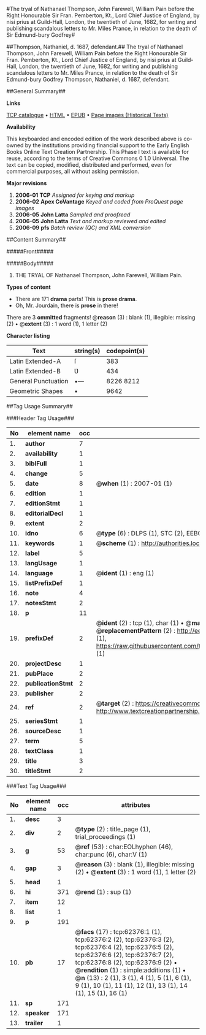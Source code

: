 #The tryal of Nathanael Thompson, John Farewell, William Pain before the Right Honourable Sir Fran. Pemberton, Kt., Lord Chief Justice of England, by nisi prius at Guild-Hall, London, the twentieth of June, 1682, for writing and publishing scandalous letters to Mr. Miles Prance, in relation to the death of Sir Edmund-bury Godfrey#

##Thompson, Nathaniel, d. 1687, defendant.##
The tryal of Nathanael Thompson, John Farewell, William Pain before the Right Honourable Sir Fran. Pemberton, Kt., Lord Chief Justice of England, by nisi prius at Guild-Hall, London, the twentieth of June, 1682, for writing and publishing scandalous letters to Mr. Miles Prance, in relation to the death of Sir Edmund-bury Godfrey
Thompson, Nathaniel, d. 1687, defendant.

##General Summary##

**Links**

[TCP catalogue](http://www.ota.ox.ac.uk/tcp/)  • 
[HTML](http://tei.it.ox.ac.uk/tcp/Texts-HTML/free/A63/A63184.html)  • 
[EPUB](http://tei.it.ox.ac.uk/tcp/Texts-EPUB/free/A63/A63184.epub) • 
[Page images (Historical Texts)](https://data.historicaltexts.jisc.ac.uk/view?pubId=eebo-12490765e&pageId=eebo-12490765e-62376-1)

**Availability**

This keyboarded and encoded edition of the
	       work described above is co-owned by the institutions
	       providing financial support to the Early English Books
	       Online Text Creation Partnership. This Phase I text is
	       available for reuse, according to the terms of Creative
	       Commons 0 1.0 Universal. The text can be copied,
	       modified, distributed and performed, even for
	       commercial purposes, all without asking permission.

**Major revisions**

1. __2006-01__ __TCP__ *Assigned for keying and markup*
1. __2006-02__ __Apex CoVantage__ *Keyed and coded from ProQuest page images*
1. __2006-05__ __John Latta__ *Sampled and proofread*
1. __2006-05__ __John Latta__ *Text and markup reviewed and edited*
1. __2006-09__ __pfs__ *Batch review (QC) and XML conversion*

##Content Summary##

#####Front#####

#####Body#####

1. THE TRYAL OF Nathanael Thompson, John Farewell, William Pain.

**Types of content**

  * There are 171 **drama** parts! This is **prose drama**.
  * Oh, Mr. Jourdain, there is **prose** in there!

There are 3 **ommitted** fragments! 
 @__reason__ (3) : blank (1), illegible: missing (2)  •  @__extent__ (3) : 1 word (1), 1 letter (2)

**Character listing**


|Text|string(s)|codepoint(s)|
|---|---|---|
|Latin Extended-A|ſ|383|
|Latin Extended-B|Ʋ|434|
|General Punctuation|•—|8226 8212|
|Geometric Shapes|▪|9642|

##Tag Usage Summary##

###Header Tag Usage###

|No|element name|occ|attributes|
|---|---|---|---|
|1.|__author__|7||
|2.|__availability__|1||
|3.|__biblFull__|1||
|4.|__change__|5||
|5.|__date__|8| @__when__ (1) : 2007-01 (1)|
|6.|__edition__|1||
|7.|__editionStmt__|1||
|8.|__editorialDecl__|1||
|9.|__extent__|2||
|10.|__idno__|6| @__type__ (6) : DLPS (1), STC (2), EEBO-CITATION (1), OCLC (1), VID (1)|
|11.|__keywords__|1| @__scheme__ (1) : http://authorities.loc.gov/ (1)|
|12.|__label__|5||
|13.|__langUsage__|1||
|14.|__language__|1| @__ident__ (1) : eng (1)|
|15.|__listPrefixDef__|1||
|16.|__note__|4||
|17.|__notesStmt__|2||
|18.|__p__|11||
|19.|__prefixDef__|2| @__ident__ (2) : tcp (1), char (1)  •  @__matchPattern__ (2) : ([0-9\-]+):([0-9IVX]+) (1), (.+) (1)  •  @__replacementPattern__ (2) : http://eebo.chadwyck.com/downloadtiff?vid=$1&page=$2 (1), https://raw.githubusercontent.com/textcreationpartnership/Texts/master/tcpchars.xml#$1 (1)|
|20.|__projectDesc__|1||
|21.|__pubPlace__|2||
|22.|__publicationStmt__|2||
|23.|__publisher__|2||
|24.|__ref__|2| @__target__ (2) : https://creativecommons.org/publicdomain/zero/1.0/ (1), http://www.textcreationpartnership.org/docs/. (1)|
|25.|__seriesStmt__|1||
|26.|__sourceDesc__|1||
|27.|__term__|5||
|28.|__textClass__|1||
|29.|__title__|3||
|30.|__titleStmt__|2||


###Text Tag Usage###

|No|element name|occ|attributes|
|---|---|---|---|
|1.|__desc__|3||
|2.|__div__|2| @__type__ (2) : title_page (1), trial_proceedings (1)|
|3.|__g__|53| @__ref__ (53) : char:EOLhyphen (46), char:punc (6), char:V (1)|
|4.|__gap__|3| @__reason__ (3) : blank (1), illegible: missing (2)  •  @__extent__ (3) : 1 word (1), 1 letter (2)|
|5.|__head__|1||
|6.|__hi__|371| @__rend__ (1) : sup (1)|
|7.|__item__|12||
|8.|__list__|1||
|9.|__p__|191||
|10.|__pb__|17| @__facs__ (17) : tcp:62376:1 (1), tcp:62376:2 (2), tcp:62376:3 (2), tcp:62376:4 (2), tcp:62376:5 (2), tcp:62376:6 (2), tcp:62376:7 (2), tcp:62376:8 (2), tcp:62376:9 (2)  •  @__rendition__ (1) : simple:additions (1)  •  @__n__ (13) : 2 (1), 3 (1), 4 (1), 5 (1), 6 (1), 9 (1), 10 (1), 11 (1), 12 (1), 13 (1), 14 (1), 15 (1), 16 (1)|
|11.|__sp__|171||
|12.|__speaker__|171||
|13.|__trailer__|1||
